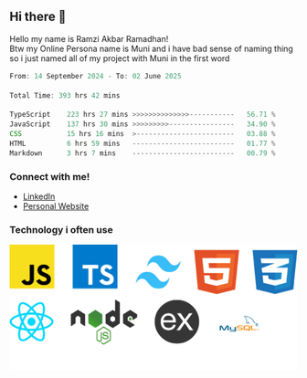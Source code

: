 ## Hi there 👋
Hello my name is Ramzi Akbar Ramadhan!\
Btw my Online Persona name is Muni and i have bad sense of naming thing so i just named all of my project with Muni in the first word
<!--START_SECTION:Muni-->

```Javascript
From: 14 September 2024 - To: 02 June 2025

Total Time: 393 hrs 42 mins

TypeScript    223 hrs 27 mins >>>>>>>>>>>>>>-----------   56.71 %
JavaScript    137 hrs 30 mins >>>>>>>>>----------------   34.90 %
CSS           15 hrs 16 mins  >------------------------   03.88 %
HTML          6 hrs 59 mins   -------------------------   01.77 %
Markdown      3 hrs 7 mins    -------------------------   00.79 %
```

<!--END_SECTION:Muni-->
### Connect with me!
* [LinkedIn](https://www.linkedin.com/in/ramzi-akbar-ramadhan-b8b05a243/)
* [Personal Website](https://www.muniporto.my.id/)
### Technology i often use
![Technology List](assets/techlist.png)
